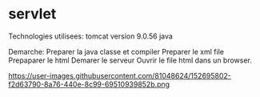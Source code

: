 # servlet
Technologies utilisees: tomcat version 9.0.56
java

Demarche:
Preparer la java classe et compiler
Preparer le xml file
Prepaparer le html
Demarer le serveur
Ouvrir le file html dans un browser.

https://user-images.githubusercontent.com/81048624/152695802-f2d63790-8a76-440e-8c99-69510939852b.png
